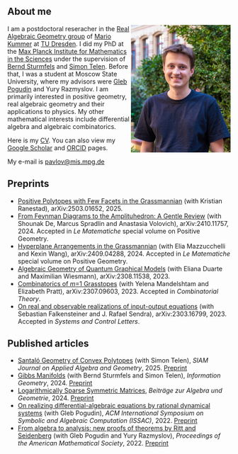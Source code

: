 ## About me

<img align="right" width="225" height="288" src="docs/assets/images/Dmitrii1.jpg">

I am a postdoctoral reseracher in the [Real Algebraic Geometry group](https://tu-dresden.de/mn/math/geometrie/kummer/startseite/?set_language=en) of [Mario Kummer](https://tu-dresden.de/mn/math/geometrie/kummer/die-professur/inhaber-in) at [TU Dresden](https://tu-dresden.de). I did my PhD at the [Max Planck Institute for Mathematics in the Sciences](https://www.mis.mpg.de) under the supervision of [Bernd Sturmfels](https://math.berkeley.edu/~bernd/) and [Simon Telen](https://simontelen.webnode.page/). Before that, I was a student at Moscow State University, where my advisors were [Gleb Pogudin](http://www.lix.polytechnique.fr/Labo/Gleb.POGUDIN/) and Yury Razmyslov. I am primarily interested in positive geometry, real algebraic geometry and their applications to physics. My other mathematical interests include differential algebra and algebraic combinatorics.

Here is my [CV](https://dmmpavlov.github.io/CV_Pavlov_Mar25.pdf). You can also view my [Google Scholar](https://scholar.google.com/citations?user=VwCmjKwAAAAJ) and [ORCID](https://orcid.org/0009-0002-0116-4659) pages.

My e-mail is [pavlov@mis.mpg.de](mailto:pavlov@mis.mpg.de)

## Preprints
* [Positive Polytopes with Few Facets in the Grassmannian](https://arxiv.org/abs/2503.01652) (with Kristian Ranestad), arXiv:2503.01652, 2025.
* [From Feynman Diagrams to the Amplituhedron: A Gentle Review](https://arxiv.org/abs/2410.11757) (with Shounak De, Marcus Spradlin and Anastasia Volovich), arXiv:2410.11757, 2024. Accepted in *Le Matematiche* special volume on Positive Geometry.
* [Hyperplane Arrangements in the Grassmannian](https://arxiv.org/abs/2409.04288) (with Elia Mazzucchelli and Kexin Wang), arXiv:2409.04288, 2024. Accepted in *Le Matematiche* special volume on Positive Geometry.
* [Algebraic Geometry of Quantum Graphical Models](https://arxiv.org/abs/2308.11538) (with Eliana Duarte and Maximilian Wiesmann), arXiv:2308.11538, 2023. 
* [Combinatorics of *m*=1 Grasstopes](https://arxiv.org/abs/2307.09603) (with Yelena Mandelshtam and Elizabeth Pratt), arXiv:2307.09603, 2023. Accepted in *Combinatorial Theory*.
* [On real and observable realizations of input-output equations](https://arxiv.org/abs/2303.16799) (with Sebastian Falkensteiner and J. Rafael Sendra), arXiv:2303.16799, 2023. Accepted in *Systems and Control Letters*. 

## Published articles
* [Santaló Geometry of Convex Polytopes](https://doi.org/10.1137/24M1643566) (with Simon Telen), *SIAM Journal on Applied Algebra and Geometry*, 2025. [Preprint](https://arxiv.org/abs/2402.18955)
* [Gibbs Manifolds](https://doi.org/10.1007/s41884-023-00111-2) (with Bernd Sturmfels and Simon Telen), *Information Geometry*, 2024. [Preprint](https://arxiv.org/abs/2211.15490)
* [Logarithmically Sparse Symmetric Matrices](https://doi.org/10.1007/s13366-024-00753-y), *Beiträge zur Algebra und Geometrie*, 2024. [Preprint](https://arxiv.org/abs/2301.10042)
* [On realizing differential-algebraic equations by rational dynamical systems](https://doi.org/10.1145/3476446.3535492) (with Gleb Pogudin), *ACM International Symposium on Symbolic and Algebraic Computation
(ISSAC)*, 2022. [Preprint](https://arxiv.org/abs/2203.03555)
* [From algebra to analysis: new proofs of theorems by Ritt and Seidenberg](https://doi.org/10.1090/proc/16065) (with Gleb Pogudin and Yury Razmyslov), *Proceedings of the American Mathematical Society*, 2022. [Preprint](https://arxiv.org/abs/2107.03012)

